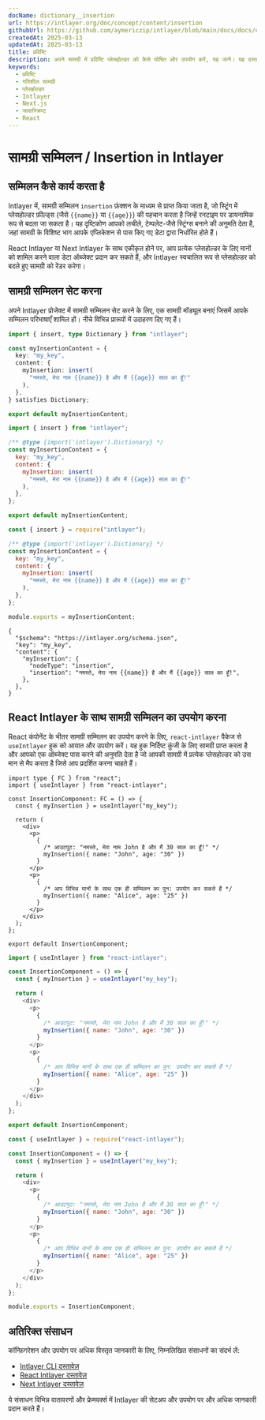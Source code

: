 ```yaml
---
docName: dictionary__insertion
url: https://intlayer.org/doc/concept/content/insertion
githubUrl: https://github.com/aymericzip/intlayer/blob/main/docs/docs/en/dictionary/insertion.md
createdAt: 2025-03-13
updatedAt: 2025-03-13
title: प्रविष्टि
description: अपने सामग्री में प्रविष्टि प्लेसहोल्डर को कैसे घोषित और उपयोग करें, यह जानें। यह दस्तावेज़ आपको पहले से परिभाषित सामग्री संरचनाओं में मानों को गतिशील रूप से सम्मिलित करने के चरणों के माध्यम से मार्गदर्शन करता है।
keywords:
  - प्रविष्टि
  - गतिशील सामग्री
  - प्लेसहोल्डर
  - Intlayer
  - Next.js
  - जावास्क्रिप्ट
  - React
---
```


# सामग्री सम्मिलन / Insertion in Intlayer

## सम्मिलन कैसे कार्य करता है

Intlayer में, सामग्री सम्मिलन `insertion` फ़ंक्शन के माध्यम से प्राप्त किया जाता है, जो स्ट्रिंग में प्लेसहोल्डर फ़ील्ड्स (जैसे `{{name}}` या `{{age}}`) की पहचान करता है जिन्हें रनटाइम पर डायनामिक रूप से बदला जा सकता है। यह दृष्टिकोण आपको लचीले, टेम्पलेट-जैसे स्ट्रिंग्स बनाने की अनुमति देता है, जहां सामग्री के विशिष्ट भाग आपके एप्लिकेशन से पास किए गए डेटा द्वारा निर्धारित होते हैं।

React Intlayer या Next Intlayer के साथ एकीकृत होने पर, आप प्रत्येक प्लेसहोल्डर के लिए मानों को शामिल करने वाला डेटा ऑब्जेक्ट प्रदान कर सकते हैं, और Intlayer स्वचालित रूप से प्लेसहोल्डर को बदले हुए सामग्री को रेंडर करेगा।

## सामग्री सम्मिलन सेट करना

अपने Intlayer प्रोजेक्ट में सामग्री सम्मिलन सेट करने के लिए, एक सामग्री मॉड्यूल बनाएं जिसमें आपके सम्मिलन परिभाषाएँ शामिल हों। नीचे विभिन्न प्रारूपों में उदाहरण दिए गए हैं।

```typescript fileName="**/*.content.ts" contentDeclarationFormat="typescript"
import { insert, type Dictionary } from "intlayer";

const myInsertionContent = {
  key: "my_key",
  content: {
    myInsertion: insert(
      "नमस्ते, मेरा नाम {{name}} है और मैं {{age}} साल का हूँ!"
    ),
  },
} satisfies Dictionary;

export default myInsertionContent;
```

```javascript fileName="**/*.content.mjs" contentDeclarationFormat="esm"
import { insert } from "intlayer";

/** @type {import('intlayer').Dictionary} */
const myInsertionContent = {
  key: "my_key",
  content: {
    myInsertion: insert(
      "नमस्ते, मेरा नाम {{name}} है और मैं {{age}} साल का हूँ!"
    ),
  },
};

export default myInsertionContent;
```

```javascript fileName="**/*.content.cjs" contentDeclarationFormat="commonjs"
const { insert } = require("intlayer");

/** @type {import('intlayer').Dictionary} */
const myInsertionContent = {
  key: "my_key",
  content: {
    myInsertion: insert(
      "नमस्ते, मेरा नाम {{name}} है और मैं {{age}} साल का हूँ!"
    ),
  },
};

module.exports = myInsertionContent;
```

```json5 fileName="**/*.content.json" contentDeclarationFormat="json"
{
  "$schema": "https://intlayer.org/schema.json",
  "key": "my_key",
  "content": {
    "myInsertion": {
      "nodeType": "insertion",
      "insertion": "नमस्ते, मेरा नाम {{name}} है और मैं {{age}} साल का हूँ!",
    },
  },
}
```

## React Intlayer के साथ सामग्री सम्मिलन का उपयोग करना

React कंपोनेंट के भीतर सामग्री सम्मिलन का उपयोग करने के लिए, `react-intlayer` पैकेज से `useIntlayer` हुक को आयात और उपयोग करें। यह हुक निर्दिष्ट कुंजी के लिए सामग्री प्राप्त करता है और आपको एक ऑब्जेक्ट पास करने की अनुमति देता है जो आपकी सामग्री में प्रत्येक प्लेसहोल्डर को उस मान से मैप करता है जिसे आप प्रदर्शित करना चाहते हैं।

```tsx fileName="**/*.tsx" codeFormat="typescript"
import type { FC } from "react";
import { useIntlayer } from "react-intlayer";

const InsertionComponent: FC = () => {
  const { myInsertion } = useIntlayer("my_key");

  return (
    <div>
      <p>
        {
          /* आउटपुट: "नमस्ते, मेरा नाम John है और मैं 30 साल का हूँ!" */
          myInsertion({ name: "John", age: "30" })
        }
      </p>
      <p>
        {
          /* आप विभिन्न मानों के साथ एक ही सम्मिलन का पुन: उपयोग कर सकते हैं */
          myInsertion({ name: "Alice", age: "25" })
        }
      </p>
    </div>
  );
};

export default InsertionComponent;
```

```javascript fileName="**/*.mjx" codeFormat="esm"
import { useIntlayer } from "react-intlayer";

const InsertionComponent = () => {
  const { myInsertion } = useIntlayer("my_key");

  return (
    <div>
      <p>
        {
          /* आउटपुट: "नमस्ते, मेरा नाम John है और मैं 30 साल का हूँ!" */
          myInsertion({ name: "John", age: "30" })
        }
      </p>
      <p>
        {
          /* आप विभिन्न मानों के साथ एक ही सम्मिलन का पुन: उपयोग कर सकते हैं */
          myInsertion({ name: "Alice", age: "25" })
        }
      </p>
    </div>
  );
};

export default InsertionComponent;
```

```javascript fileName="**/*.cjs" codeFormat="commonjs"
const { useIntlayer } = require("react-intlayer");

const InsertionComponent = () => {
  const { myInsertion } = useIntlayer("my_key");

  return (
    <div>
      <p>
        {
          /* आउटपुट: "नमस्ते, मेरा नाम John है और मैं 30 साल का हूँ!" */
          myInsertion({ name: "John", age: "30" })
        }
      </p>
      <p>
        {
          /* आप विभिन्न मानों के साथ एक ही सम्मिलन का पुन: उपयोग कर सकते हैं */
          myInsertion({ name: "Alice", age: "25" })
        }
      </p>
    </div>
  );
};

module.exports = InsertionComponent;
```

## अतिरिक्त संसाधन

कॉन्फ़िगरेशन और उपयोग पर अधिक विस्तृत जानकारी के लिए, निम्नलिखित संसाधनों का संदर्भ लें:

- [Intlayer CLI दस्तावेज़](https://github.com/aymericzip/intlayer/blob/main/docs/docs/hi/intlayer_cli.md)
- [React Intlayer दस्तावेज़](https://github.com/aymericzip/intlayer/blob/main/docs/docs/hi/intlayer_with_create_react_app.md)
- [Next Intlayer दस्तावेज़](https://github.com/aymericzip/intlayer/blob/main/docs/docs/hi/intlayer_with_nextjs_15.md)

ये संसाधन विभिन्न वातावरणों और फ्रेमवर्क्स में Intlayer की सेटअप और उपयोग पर और अधिक जानकारी प्रदान करते हैं।

